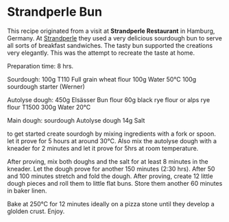 # Strandperle Bun #

This recipe originated from a visit at **Strandperle Restaurant** in Hamburg, Germany.
At [Strandperle](https://www.strandperle-hamburg.de/home.html) they used a very delicious sourdough bun to serve all sorts of breakfast sandwiches. The tasty bun supported the creations very elegantly. This was the attempt to recreate the taste at home.

Preparation time: 8 hrs.

Sourdough:
100g     T110 Full grain wheat flour
100g     Water 50°C
100g     sourdough starter (Werner)


Autolyse dough:
450g    Elsässer Bun flour
60g      black rye flour or alps rye flour T1500
300g    Water 20°C


Main dough:
sourdough
Autolyse dough
14g    Salt

to get started create sourdogh by mixing ingredients with a fork or spoon. let it prove for 5 hours at around 30°C. Also mix the autolyse dough with a kneader for 2 minutes and let it prove for 5hrs at room temperature.


After proving, mix both doughs and the salt for at least 8 minutes in the kneader.
Let the dough prove for another 150 minutes (2:30 hrs). After 50 and 100 minutes stretch and fold the dough.
After proving, create 12 little dough pieces and roll them to little flat buns. Store them another 60 minutes in baker linen.

Bake at 250°C for 12 minutes ideally on a pizza stone until they develop a glolden crust. Enjoy.
